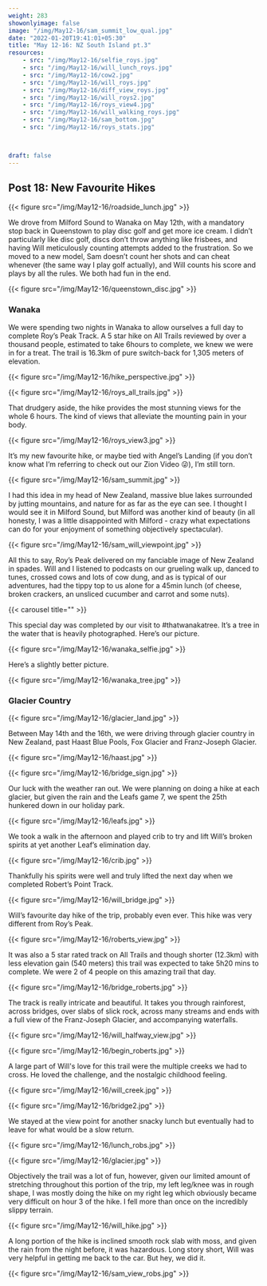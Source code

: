 ```yaml
---
weight: 283
showonlyimage: false
image: "/img/May12-16/sam_summit_low_qual.jpg"
date: "2022-01-20T19:41:01+05:30"
title: "May 12-16: NZ South Island pt.3"
resources:
    - src: "/img/May12-16/selfie_roys.jpg"
    - src: "/img/May12-16/will_lunch_roys.jpg"
    - src: "/img/May12-16/cow2.jpg"
    - src: "/img/May12-16/will_roys.jpg"
    - src: "/img/May12-16/diff_view_roys.jpg"
    - src: "/img/May12-16/will_roys2.jpg"
    - src: "/img/May12-16/roys_view4.jpg"
    - src: "/img/May12-16/will_walking_roys.jpg"
    - src: "/img/May12-16/sam_bottom.jpg"
    - src: "/img/May12-16/roys_stats.jpg"



draft: false
---
```


## Post 18: New Favourite Hikes

{{< figure src="/img/May12-16/roadside_lunch.jpg" >}} 
&nbsp;

We drove from Milford Sound to Wanaka on May 12th, with a mandatory stop back in Queenstown to play disc golf and get more ice cream. I didn’t particularly like disc golf, discs don’t throw anything like frisbees, and having Will meticulously counting attempts added to the frustration. So we moved to a new model, Sam doesn’t count her shots and can cheat whenever (the same way I play golf actually), and Will counts his score and plays by all the rules. We both had fun in the end. 

{{< figure src="/img/May12-16/queenstown_disc.jpg" >}} 
&nbsp;

### Wanaka

We were spending two nights in Wanaka to allow ourselves a full day to complete Roy’s Peak Track. A 5 star hike on All Trails reviewed by over a thousand people, estimated to take 6hours to complete, we knew we were in for a treat. The trail is 16.3km of pure switch-back for 1,305 meters of elevation. 

{{< figure src="/img/May12-16/hike_perspective.jpg" >}} 
&nbsp;

{{< figure src="/img/May12-16/roys_all_trails.jpg" >}} 
&nbsp;

That drudgery aside, the hike provides the most stunning views for the whole 6 hours. The kind of views that alleviate the mounting pain in your body. 

{{< figure src="/img/May12-16/roys_view3.jpg" >}} 
&nbsp;

It’s my new favourite hike, or maybe tied with Angel’s Landing (if you don’t know what I’m referring to check out our Zion Video 😜), I’m still torn. 

{{< figure src="/img/May12-16/sam_summit.jpg" >}} 
&nbsp;

I had this idea in my head of New Zealand, massive blue lakes surrounded by jutting mountains, and nature for as far as the eye can see. I thought I would see it in Milford Sound, but Milford was another kind of beauty (in all honesty, I was a little disappointed with Milford - crazy what expectations can do for your enjoyment of something objectively spectacular). 

{{< figure src="/img/May12-16/sam_will_viewpoint.jpg" >}} 
&nbsp;

All this to say, Roy’s Peak delivered on my fanciable image of New Zealand in spades. Will and I listened to podcasts on our grueling walk up, danced to tunes, crossed cows and lots of cow dung, and as is typical of our adventures, had the tippy top to us alone for a 45min lunch (of cheese, broken crackers, an unsliced cucumber and carrot and some nuts). 

{{< carousel title="" >}}
&nbsp;

This special day was completed by our visit to #thatwanakatree. It’s a tree in the water that is heavily photographed. Here’s our picture. 

{{< figure src="/img/May12-16/wanaka_selfie.jpg" >}} 
&nbsp;

Here’s a slightly better picture. 

{{< figure src="/img/May12-16/wanaka_tree.jpg" >}} 
&nbsp;



### Glacier Country

{{< figure src="/img/May12-16/glacier_land.jpg" >}} 
&nbsp;

Between May 14th and the 16th, we were driving through glacier country in New Zealand, past Haast Blue Pools, Fox Glacier and Franz-Joseph Glacier. 

{{< figure src="/img/May12-16/haast.jpg" >}} 
&nbsp;

{{< figure src="/img/May12-16/bridge_sign.jpg" >}} 
&nbsp;

Our luck with the weather ran out. We were planning on doing a hike at each glacier, but given the rain and the Leafs game 7, we spent the 25th hunkered down in our holiday park. 

{{< figure src="/img/May12-16/leafs.jpg" >}} 
&nbsp;

We took a walk in the afternoon and played crib to try and lift Will’s broken spirits at yet another Leaf’s elimination day. 

{{< figure src="/img/May12-16/crib.jpg" >}} 
&nbsp;

Thankfully his spirits were well and truly lifted the next day when we completed Robert’s Point Track. 

{{< figure src="/img/May12-16/will_bridge.jpg" >}} 
&nbsp;

Will’s favourite day hike of the trip, probably even ever. This hike was very different from Roy’s Peak. 

{{< figure src="/img/May12-16/roberts_view.jpg" >}} 
&nbsp;

It was also a 5 star rated track on All Trails and though shorter (12.3km) with less elevation gain (540 meters) this trail was expected to take 5h20 mins to complete. We were 2 of 4 people on this amazing trail that day. 

{{< figure src="/img/May12-16/bridge_roberts.jpg" >}} 
&nbsp;

The track is really intricate and beautiful. It takes you through rainforest, across bridges, over slabs of slick rock, across many streams and ends with a full view of the Franz-Joseph Glacier, and accompanying waterfalls. 

{{< figure src="/img/May12-16/will_halfway_view.jpg" >}} 
&nbsp;

{{< figure src="/img/May12-16/begin_roberts.jpg" >}} 
&nbsp;

A large part of Will's love for this trail were the multiple creeks we had to cross. He loved the challenge, and the nostalgic childhood feeling.

{{< figure src="/img/May12-16/will_creek.jpg" >}} 
&nbsp;

{{< figure src="/img/May12-16/bridge2.jpg" >}} 
&nbsp;

We stayed at the view point for another snacky lunch but eventually had to leave for what would be a slow return. 

{{< figure src="/img/May12-16/lunch_robs.jpg" >}} 
&nbsp;

{{< figure src="/img/May12-16/glacier.jpg" >}} 
&nbsp;


Objectively the trail was a lot of fun, however, given our limited amount of stretching throughout this portion of the trip, my left leg/knee was in rough shape, I was mostly doing the hike on my right leg which obviously became very difficult on hour 3 of the hike. I fell more than once on the incredibly slippy terrain.

{{< figure src="/img/May12-16/will_hike.jpg" >}} 
&nbsp;

A long portion of the hike is inclined smooth rock slab with moss, and given the rain from the night before, it was hazardous. Long story short, Will was very helpful in getting me back to the car. But hey, we did it. 

{{< figure src="/img/May12-16/sam_view_robs.jpg" >}} 
&nbsp;
